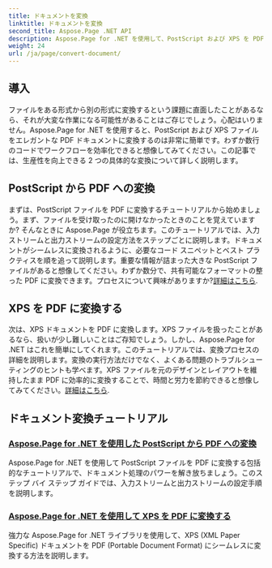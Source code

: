 ```yaml
---
title: ドキュメントを変換
linktitle: ドキュメントを変換
second_title: Aspose.Page .NET API
description: Aspose.Page for .NET を使用して、PostScript および XPS を PDF にシームレスに変換する方法を学びます。詳細なチュートリアルに従って、ドキュメント処理を簡単に実行してください。
weight: 24
url: /ja/page/convert-document/
---
```

## 導入

ファイルをある形式から別の形式に変換するという課題に直面したことがあるなら、それが大変な作業になる可能性があることはご存じでしょう。心配はいりません。Aspose.Page for .NET を使用すると、PostScript および XPS ファイルをエレガントな PDF ドキュメントに変換するのは非常に簡単です。わずか数行のコードでワークフローを効率化できると想像してみてください。この記事では、生産性を向上できる 2 つの具体的な変換について詳しく説明します。

## PostScript から PDF への変換

まずは、PostScript ファイルを PDF に変換するチュートリアルから始めましょう。まず、ファイルを受け取ったのに開けなかったときのことを覚えていますか? そんなときに Aspose.Page が役立ちます。このチュートリアルでは、入力ストリームと出力ストリームの設定方法をステップごとに説明します。ドキュメントがシームレスに変換されるように、必要なコード スニペットとベスト プラクティスを順を追って説明します。重要な情報が詰まった大きな PostScript ファイルがあると想像してください。わずか数分で、共有可能なフォーマットの整った PDF に変換できます。プロセスについて興味がありますか?[詳細はこちら](./postscript-to-pdf-conversion/).

## XPS を PDF に変換する

次は、XPS ドキュメントを PDF に変換します。XPS ファイルを扱ったことがあるなら、扱いが少し難しいことはご存知でしょう。しかし、Aspose.Page for .NET はこれを簡単にしてくれます。このチュートリアルでは、変換プロセスの詳細を説明します。変換の実行方法だけでなく、よくある問題のトラブルシューティングのヒントも学べます。XPS ファイルを元のデザインとレイアウトを維持したまま PDF に効率的に変換することで、時間と労力を節約できると想像してみてください。[詳細はこちら](./converting-xps-to-pdf/).

## ドキュメント変換チュートリアル
### [Aspose.Page for .NET を使用した PostScript から PDF への変換](./postscript-to-pdf-conversion/)
Aspose.Page for .NET を使用して PostScript ファイルを PDF に変換する包括的なチュートリアルで、ドキュメント処理のパワーを解き放ちましょう。このステップ バイ ステップ ガイドでは、入力ストリームと出力ストリームの設定手順を説明します。
### [Aspose.Page for .NET を使用して XPS を PDF に変換する](./converting-xps-to-pdf/)
強力な Aspose.Page for .NET ライブラリを使用して、XPS (XML Paper Specific) ドキュメントを PDF (Portable Document Format) にシームレスに変換する方法を説明します。
